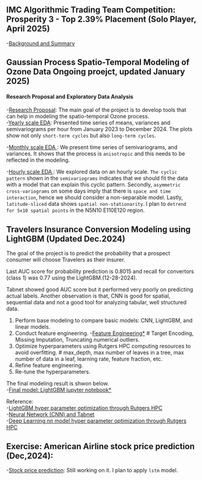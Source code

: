 ## IMC Algorithmic Trading Team Competition: Prosperity 3 - Top 2.39% Placement (Solo Player, April 2025)   
-[Background and Summary](imc/readme.md)         

   
## Gaussian Process Spatio-Temporal Modeling of Ozone Data Ongoing proejct, updated January 2025)
#### Research Proposal and Exploratory Data Analysis
-[Research Proposal](https://github.com/cl20813/GEMS_TCO/blob/main/GEMS_TCO_EDA/Spatio_temporal_modeling.pdf): The main goal of the project is to develop tools that can help in modeling the spatio-temporal Ozone process.      
-[Yearly scale EDA](https://github.com/cl20813/GEMS_TCO/blob/main/GEMS_TCO_EDA/will_use/yearly_eda.ipynb): Presented time series of means, variances and semivariograms per hour from January 2023 to December 2024. The plots show not only ```short-term cycles``` but also ```long-term cycles```.

-[Monthly scale EDA ](https://github.com/cl20813/GEMS_TCO/blob/main/GEMS_TCO_EDA/will_use/monthly_eda.ipynb): We present time series of semivariograms, and variances. It shows that the process is ```anisotropic``` and this needs to be reflected in the modeling.

-[Hourly scale EDA ](https://github.com/cl20813/GEMS_TCO/blob/main/GEMS_TCO_EDA/will_use/hourly_eda.ipynb): We explored data on an hourly scale. ```The cyclic pattern``` shown in the ```semivariograms``` indicates that we should fit the data with a model that can explain this cyclic pattern. Secondly, ```asymmetric cross-variograms``` on some days imply that there is ```space and time interaction```, hence we should consider a non-separable model. Lastly, ```latitude-sliced``` data shows ```spatial non-stationarity```. I plan to ```detrend for 5x10 spatial points``` in the N5N10 E110E120 region. 

## Travelers Insurance Conversion Modeling using LightGBM (Updated Dec.2024)
The goal of the project is to predict the probability that a prospect consumer will choose Travelers as their insurer.

Last AUC score for probability prediction is 0.8015 and recall for convertors (class 1) was 0.77 using the LightGBM.(12-28-2024). 

Tabnet showed good AUC score but it performed very poorly on predicting actual labels. Another observation is that, CNN is good for spatial, sequential data and not a good tool for analyzing tabular, well structured data.

1. Perform base modeling to compare basic models: CNN, LightGBM, and linear models.
2. Conduct feature engineering. -[Feature Engineering*](trav/data_engineering_lightgbm.ipynb)  # Target Encoding, Missing Imputation, Truncating numerical outliers. 
3. Optimize hyperparameters using Rutgers HPC computing resources to avoid overfitting.        # max_depth, max number of leaves in a tree, max number of data in a leaf, learning rate, feature fraction, etc.
4. Refine feature engineering.  
5. Re-tune the hyperparameters.

The final modeling result is shwon below.                  
-[Final model: LightGBM jupyter notebook*](trav/travelers_lightgbm.ipynb)                             
              
Reference:         
-[LightGBM hyper parameter optimization through Rutgers HPC](trav/amarel/lightgbm_param_opt.txt)                    
-[Neural Network (CNN) and Tabnet](trav/trav_neural_network.ipynb)                                      
-[Deep Learning nn model hyper parameter optimization through Rutgers HPC](trav/amarel/nn_param_opt)                                

## Exercise: American Airline stock price prediction (Dec,2024):           
-[Stock price prediction](American_airline/lstm.ipynb): Still working on it. I plan to apply ```lstm``` model.    

            


